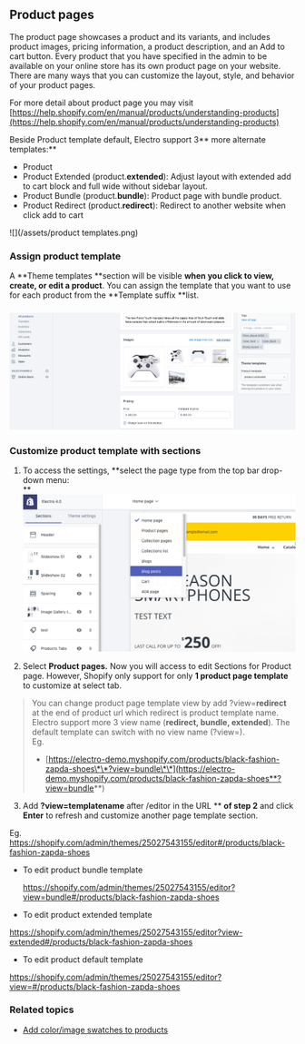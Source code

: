 ## Product pages

The product page showcases a product and its variants, and includes product images, pricing information, a product description, and an Add to cart button. Every product that you have specified in the admin to be available on your online store has its own product page on your website. There are many ways that you can customize the layout, style, and behavior of your product pages.

For more detail about product page you may visit [https://help.shopify.com/en/manual/products/understanding-products](https://help.shopify.com/en/manual/products/understanding-products)

Beside Product template default, Electro support 3** more alternate templates:**

* Product
* Product Extended \(product.**extended**\): Adjust layout with extended add to cart block and full wide without sidebar layout. 
* Product Bundle \(product.**bundle**\): Product page with bundle product. 
* Product Redirect \(product.**redirect**\): Redirect to another website when click add to cart

![](/assets/product templates.png)

### Assign product template

A **Theme templates **section will be visible **when you click to view, create, or edit a product**. You can assign the template that you want to use for each product from the **Template suffix **list.

### ![](/assets/producttemplates.png)

### Customize product template with sections

1. To access the settings, **select the page type from the top bar drop-down menu:             
   **![](/assets/settings.png)

2. Select **Product pages.** Now you will access to edit Sections for Product page.
However, Shopify only support for only **1 product page template** to customize at select tab.   
> You can change product page template view by add ?view=**redirect** at the end of product url which redirect is product template name. Electro support more 3 view name \(**redirect, bundle, extended**\). The default template can switch with no view name \(?view=\).   
> Eg.
> * [https://electro-demo.myshopify.com/products/black-fashion-zapda-shoes\*\*?view=bundle\*\*](https://electro-demo.myshopify.com/products/black-fashion-zapda-shoes**?view=bundle**)

3. Add **?view=templatename** after /editor in the URL ** **of step 2** and click **Enter** to refresh and customize another page template section.

Eg. https://shopify.com/admin/themes/25027543155/editor#/products/black-fashion-zapda-shoes
 * To edit product bundle template
   
   https://shopify.com/admin/themes/25027543155/editor?view=bundle#/products/black-fashion-zapda-shoes
 * To edit product extended template
 
 https://shopify.com/admin/themes/25027543155/editor?view-extended#/products/black-fashion-zapda-shoes
 * To edit product default template
 
 https://shopify.com/admin/themes/25027543155/editor?view=#/products/black-fashion-zapda-shoes




### Related topics

* [Add color/image swatches to products](/products/product-color-variant.md)



